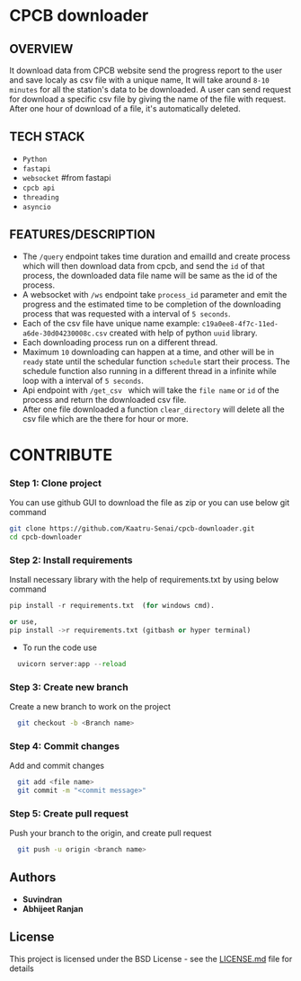 # CPCB downloader


## OVERVIEW
It download data from CPCB website send the progress report to the user and save localy as csv file with a unique name, It will take around `8-10 minutes` for all the station's data to be downloaded. A user can send request for download a specific csv file by giving the name of the file with request. After one hour of download of a file, it's automatically deleted.


## TECH STACK
* `Python`
* `fastapi`
* `websocket` #from fastapi 
* `cpcb api`
* `threading`
* `asyncio`
## FEATURES/DESCRIPTION
* The `/query` endpoint takes time duration and emailId and create process which will then download data from cpcb, and send the `id` of that process, the downloaded data file name will be same as the id of the process.
* A websocket with `/ws` endpoint take `process_id` parameter and emit the progress and the estimated time to be completion of the downloading process that was requested with a interval of `5 seconds`.
* Each of the csv file have unique name example: `c19a0ee8-4f7c-11ed-a6de-30d04230008c.csv` created with help of python `uuid` library.
* Each downloading process run on a different thread.
* Maximum `10` downloading can happen at a time, and other will be in `ready` state until the schedular function `schedule` start their process. The schedule function also running in a different thread in a infinite while loop with a interval of `5 seconds`.
* Api endpoint with ```/get_csv ``` which will take the `file name` or `id` of the process and return the downloaded csv file.
* After one file downloaded a function `clear_directory` will delete all the csv file which are the there for hour or more.




# CONTRIBUTE
### Step 1: Clone project
You can use github GUI to download the file as zip or you can use below git command

```sh
git clone https://github.com/Kaatru-Senai/cpcb-downloader.git
cd cpcb-downloader
```

### Step 2: Install requirements
Install necessary library with the help of requirements.txt by using below command
```python
pip install -r requirements.txt  (for windows cmd).

or use, 
pip install ->r requirements.txt (gitbash or hyper terminal)
```
* To run the code use
```python
  uvicorn server:app --reload
  ```

### Step 3: Create new branch
Create a new branch to work on the project
```sh
  git checkout -b <Branch name>
```

### Step 4: Commit changes
Add and commit changes 
```sh
  git add <file name>
  git commit -m "<commit message>"
 ```
### Step 5: Create pull request
Push your branch to the origin, and create pull request

```sh
  git push -u origin <branch name>
 ```



## Authors

* **Suvindran**
* **Abhijeet Ranjan**


## License
This project is licensed under the BSD License - see the [LICENSE.md](LICENSE.md) file for details
